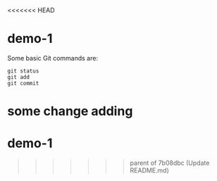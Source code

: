 <<<<<<< HEAD
# demo-1
Some basic Git commands are:
```
git status
git add
git commit
```
some change
adding
=======
# demo-1
>>>>>>> parent of 7b08dbc (Update README.md)
